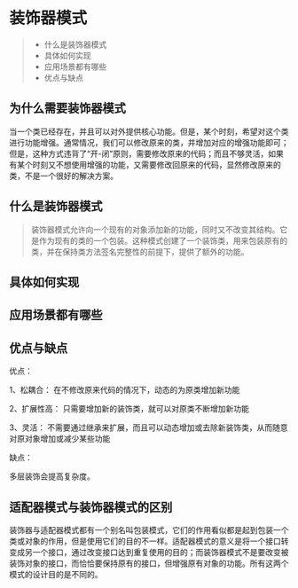 # 装饰器模式

> - 什么是装饰器模式
> - 具体如何实现
> - 应用场景都有哪些
> - 优点与缺点

## 为什么需要装饰器模式

当一个类已经存在，并且可以对外提供核心功能。但是，某个时刻，希望对这个类进行功能增强。通常情况，我们可以修改原来的类，并增加对应的增强功能即可；
但是，这种方式违背了“开-闭”原则，需要修改原来的代码；而且不够灵活，如果有某个时刻又不想使用增强的功能，又需要修改回原来的代码，显然修改原来的类，不是一个很好的解决方案。


## 什么是装饰器模式

> 装饰器模式允许向一个现有的对象添加新的功能，同时又不改变其结构。它是作为现有的类的一个包装。这种模式创建了一个装饰类，用来包装原有的类，并在保持类方法签名完整性的前提下，提供了额外的功能。


## 具体如何实现

## 应用场景都有哪些


## 优点与缺点

优点： 

1、松耦合： 
在不修改原来代码的情况下，动态的为原类增加新功能

2、扩展性高： 
只需要增加新的装饰类，就可以对原类不断增加新功能

3、灵活： 
不需要通过继承来扩展，而且可以动态增加或去除新装饰类，从而随意对原对象增加或减少某些功能


缺点：

多层装饰会提高复杂度。


## 适配器模式与装饰器模式的区别

装饰器与适配器模式都有一个别名叫包装模式，它们的作用看似都是起到包装一个类或对象的作用，但是使用它们的目的不一样。适配器模式的意义是将一个接口转变成另一个接口，通过改变接口达到重复使用的目的；而装饰器模式不是要改变被装饰对象的接口，而恰恰要保持原有的接口，但增强原有对象的功能。所有这两个模式的设计目的是不同的。
